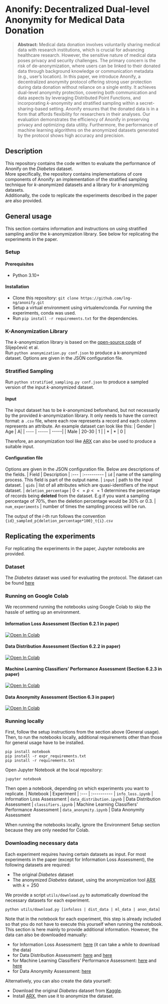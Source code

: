# Anonify: Decentralized Dual-level Anonymity for Medical Data Donation
>**Abstract:** Medical data donation involves voluntarily sharing medical data with research institutions, which is crucial for advancing healthcare research. However, the sensitive nature of medical data poses privacy and security challenges. The primary concern is the risk of de-anonymization, where users can be linked to their donated data through background knowledge or communication metadata (e.g., user’s location). In this paper, we introduce Anonify, a decentralized anonymity protocol offering strong user protection during data donation without reliance on a single entity. It achieves dual-level anonymity protection, covering both communication and data aspects by leveraging Distributed Point Functions, and incorporating 𝑘-anonymity and stratified sampling within a secret-sharing-based setting. Anonify ensures that the donated data is in a form that affords flexibility for researchers in their analyses. Our evaluation demonstrates the efficiency of Anonify in preserving privacy and optimizing data utility. Furthermore, the performance of machine learning algorithms on the anonymized datasets generated by the protocol shows high accuracy and precision.

## Description
This repository contains the code written to evaluate the performance of Anonify on the _Diabetes_ dataset.  
More specifically, the repository contains implementations of core components of Anonify: an implementation of the stratified sampling technique for $k$-anonymized datasets and a library for $k$-anonymizing datasets.  
Additionally, the code to replicate the experiments described in the paper are also provided.

## General usage
This section contains information and instructions on using stratified sampling and/or the k-anonymization library. See below for replicating the experiments in the paper.
### Setup
#### Prerequisites
- Python 3.10+
#### Installation
- Clone this repository: ``git clone https://github.com/lng-ng/anonify.git``
- Setup a virtual environment using virtualenv/conda. For running the experiments, conda was used.
- Run ``pip install -r requirements.txt`` for the dependencies.
### K-Anonymization Library
The $k$-anonymization library is based on the [open-source code](https://github.com/fhstp/k-AnonML) of Slijepčević et al.  
Run ``python anonymization.py conf.json`` to produce a k-anonymized dataset. Options are given in the JSON configuration file.
### Stratified Sampling
Run ``python stratified_sampling.py conf.json`` to produce a sampled version of the input $k$-anonymized dataset.
#### Input
The input dataset has to be $k$-anonymized beforehand, but not necessarily by the provided $k$-anonymization library. It only needs to have the correct format: a ``.csv`` file, where each row represents a record and each column represents an attribute. An example dataset can look like this:
| Gender | Age | A|
| ---- | ----- | -----|
| Male | 20-30 | 1 |
| * | * | 0 |

Therefore, an anonymization tool like [ARX](https://github.com/arx-deidentifier/arx/) can also be used to produce a suitable input.
#### Configuration file
Options are given in the JSON configuration file. Below are descriptions of the fields.
| Field | Description
| :--- | :----------
| `id` | name of the sampling process. This field is part of the output name.
| `input` | path to the input dataset.
| `qids` | list of all attributes which are quasi-identifiers of the input dataset.
| `deletion_percentage` | $0<=p<=1$ determines the percentage of records being **deleted** from the dataset. E.g if you want a sampling percentage of 70%, then the deletion percentage would be 30% or 0.3.
| `num_experiments` | number of times the sampling process will be run.

The output of the $i$-th run follows the convention ``{id}_sampled_p{deletion_percentage*100}_t{i}.csv``

## Replicating the experiments
For replicating the experiments in the paper, Jupyter notebooks are provided.
### Dataset
The _Diabetes_ dataset was used for evaluating the protocol. The dataset can be found [here](https://www.kaggle.com/datasets/iammustafatz/diabetes-prediction-dataset)

### Running on Google Colab
We recommend running the notebooks using Google Colab to skip the hassle of setting up an environment.
#### Information Loss Assessment (Section 6.2.1 in paper)
[![Open In Colab](https://colab.research.google.com/assets/colab-badge.svg)](https://colab.research.google.com/github/lng-ng/random_sampling/blob/main/info_loss.ipynb)
#### Data Distribution Assessment (Section 6.2.2 in paper)
[![Open In Colab](https://colab.research.google.com/assets/colab-badge.svg)](https://colab.research.google.com/github/lng-ng/random_sampling/blob/main/data_distribution.ipynb)
#### Machine Learning Classifiers’ Performance Assessment (Section 6.2.3 in paper)
[![Open In Colab](https://colab.research.google.com/assets/colab-badge.svg)](https://colab.research.google.com/github/lng-ng/random_sampling/blob/main/classifiers.ipynb)
#### Data Anonymity Assessment (Section 6.3 in paper)
[![Open In Colab](https://colab.research.google.com/assets/colab-badge.svg)](https://colab.research.google.com/github/lng-ng/random_sampling/blob/main/data_anonymity.ipynb)

### Running locally
First, follow the setup instructions from the section above (General usage).  
Then, to run the notebooks locally, additional requirements other than those for general usage have to be installed.  
```
pip install notebook
pip install -r expr_requirements.txt
pip install -r requirements.txt
```
Open Jupyter Notebook at the local repository:
```
jupyter notebook
```
Then open a notebook, depending on which experiments you want to replicate.
| Notebook | Experiment
| :--- | :----------
| `info_loss.ipynb` | Information Loss Assessment
| `data_distribution.ipynb` | Data Distribution Assessment
| `classifiers.ipynb` |  Machine Learning Classifiers’ Performance Assessment
| `data_anonymity.ipynb` | Data Anonymity Assessment

When running the notebooks locally, ignore the Environment Setup section because they are only needed for Colab.

### Downloading necessary data
Each experiment requires having certain datasets as input. For most experiments in the paper (except for Information Loss Assessment), the following datasets are required:
- The original _Diabetes_ dataset
- The anonymized _Diabetes_ dataset, using the anonymization tool [ARX](https://github.com/arx-deidentifier/arx/) with $k=250$
  
We provide a script ``utils/download.py`` to automatically download the necessary datasets for each experiment.
```
python utils/download.py [infoloss | dist_data | ml_data | anon_data]
```
Note that in the notebook for each experiment, this step is already included so that you do not have to execute this yourself when running the notebook. This section is here mainly to provide additional information. However, the data can also be downloaded manually:
- for Information Loss Assessment: [here](https://drive.google.com/drive/folders/1G-7anLLgO9bZbg7fL_dAuxHhqf_VK67Y?usp=drive_link) (it can take a while to download the data)
- for Data Distribution Assessment: [here](https://drive.google.com/file/d/1SRogEdk7E8REmXmt9CwpWyFF2AL_e37b/view?usp=drive_link) and [here](https://drive.google.com/file/d/1Mpsr0XfQ-yAyQzarbfGEnu34Li0zVtOU/view?usp=drive_link)
- for Machine Learning Classifiers’ Performance Assessment: [here](https://drive.google.com/file/d/1SRogEdk7E8REmXmt9CwpWyFF2AL_e37b/view?usp=drive_link) and [here](https://drive.google.com/file/d/1Mpsr0XfQ-yAyQzarbfGEnu34Li0zVtOU/view?usp=drive_link)
- for Data Anonymity Assessment: [here](https://drive.google.com/file/d/1SRogEdk7E8REmXmt9CwpWyFF2AL_e37b/view?usp=drive_link)

Alternatively, you can also create the data yourself:
- Download the original _Diabetes_ dataset from [Kaggle](https://www.kaggle.com/datasets/iammustafatz/diabetes-prediction-dataset).
- Install [ARX](https://github.com/arx-deidentifier/arx/), then use it to anonymize the dataset.



